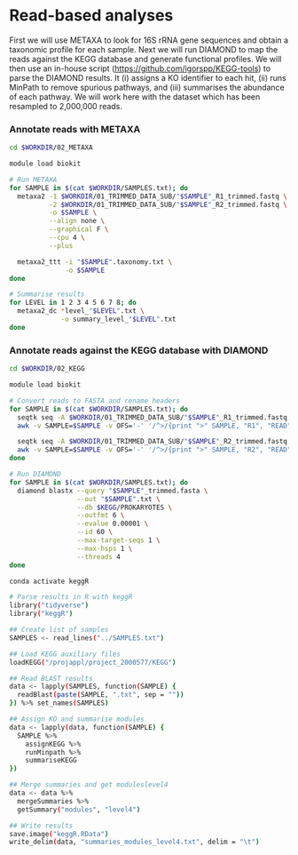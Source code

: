 # Read-based analyses

First we will use METAXA to look for 16S rRNA gene sequences and obtain a taxonomic profile for each sample. Next we will run DIAMOND to map the reads against the KEGG database and generate functional profiles. We will then use an in-house script (https://github.com/igorspp/KEGG-tools) to parse the DIAMOND results. It (i) assigns a KO identifier to each hit, (ii) runs MinPath to remove spurious pathways, and (iii) summarises the abundance of each pathway. We will work here with the dataset which has been resampled to 2,000,000 reads.

### Annotate reads with METAXA

```bash
cd $WORKDIR/02_METAXA

module load biokit

# Run METAXA
for SAMPLE in $(cat $WORKDIR/SAMPLES.txt); do
  metaxa2 -1 $WORKDIR/01_TRIMMED_DATA_SUB/"$SAMPLE"_R1_trimmed.fastq \
          -2 $WORKDIR/01_TRIMMED_DATA_SUB/"$SAMPLE"_R2_trimmed.fastq \
          -o $SAMPLE \
          --align none \
          --graphical F \
          --cpu 4 \
          --plus

  metaxa2_ttt -i "$SAMPLE".taxonomy.txt \
              -o $SAMPLE
done

# Summarise results
for LEVEL in 1 2 3 4 5 6 7 8; do
  metaxa2_dc *level_"$LEVEL".txt \
             -o summary_level_"$LEVEL".txt
done
```

### Annotate reads against the KEGG database with DIAMOND

```bash
cd $WORKDIR/02_KEGG

module load biokit

# Convert reads to FASTA and rename headers
for SAMPLE in $(cat $WORKDIR/SAMPLES.txt); do
  seqtk seq -A $WORKDIR/01_TRIMMED_DATA_SUB/"$SAMPLE"_R1_trimmed.fastq |
  awk -v SAMPLE=$SAMPLE -v OFS='-' '/^>/{print ">" SAMPLE, "R1", "READ", ++i; next}{print}' >> "$SAMPLE"_trimmed.fasta

  seqtk seq -A $WORKDIR/01_TRIMMED_DATA_SUB/"$SAMPLE"_R2_trimmed.fastq |
  awk -v SAMPLE=$SAMPLE -v OFS='-' '/^>/{print ">" SAMPLE, "R2", "READ", ++i; next}{print}' >> "$SAMPLE"_trimmed.fasta
done

# Run DIAMOND
for SAMPLE in $(cat $WORKDIR/SAMPLES.txt); do
  diamond blastx --query "$SAMPLE"_trimmed.fasta \
                 --out "$SAMPLE".txt \
                 --db $KEGG/PROKARYOTES \
                 --outfmt 6 \
                 --evalue 0.00001 \
                 --id 60 \
                 --max-target-seqs 1 \
                 --max-hsps 1 \
                 --threads 4
done
```

```bash
conda activate keggR

# Parse results in R with keggR
library("tidyverse")
library("keggR")

## Create list of samples
SAMPLES <- read_lines("../SAMPLES.txt")

## Load KEGG auxiliary files
loadKEGG("/projappl/project_2000577/KEGG")

## Read BLAST results
data <- lapply(SAMPLES, function(SAMPLE) {
  readBlast(paste(SAMPLE, ".txt", sep = ""))
}) %>% set_names(SAMPLES)

## Assign KO and summarise modules
data <- lapply(data, function(SAMPLE) {
  SAMPLE %>%
    assignKEGG %>%
    runMinpath %>%
    summariseKEGG
})

## Merge summaries and get moduleslevel4
data <- data %>%
  mergeSummaries %>%
  getSummary("modules", "level4")

## Write results
save.image("keggR.RData")
write_delim(data, "summaries_modules_level4.txt", delim = "\t")
```
